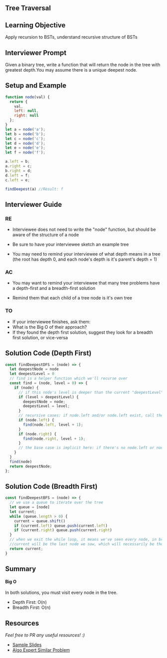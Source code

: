 ## Tree Traversal


## Learning Objective

Apply recursion to BSTs, understand recursive structure of BSTs



## Interviewer Prompt

Given a binary tree, write a function that will return the node in the tree with greatest depth.You may assume there is a unique deepest node.



## Setup and Example

```javascript
function node(val) {
  return {
    val,
    left: null,
    right: null
  };
}
let a = node('a');
let b = node('b');
let c = node('c');
let d = node('d');
let e = node('e');
let f = node('f');

a.left = b;
a.right = c;
b.right = d;
d.left = f;
c.left = e;

findDeepest(a) //Result: f
```



## Interviewer Guide


### RE

- Interviewee does not need to write the "node" function, but should be aware of the structure of a node

- Be sure to have your interviewee sketch an example tree

- You may need to remind your interviewee of what depth means in a tree (the root has depth 0, and each node's depth is it's parent's depth + 1)



### AC

- You may want to remind your interviewee that many tree problems have a depth-first and a breadth-first solution

- Remind them that each child of a tree node is it's own tree



### TO

  - If your interviewee finishes, ask them:
  - What is the Big O of their approach?
  - If they found the depth first solution, suggest they look for a breadth first solution, or vice-versa



## Solution Code (Depth First)

```javascript
const findDeepestDFS = (node) => {
  let deepestNode = node
  let deepestLevel = 0
  // find is a helper function which we'll recurse over
  const find = (node, level = 0) => {
    if (node) {
      // if this node's level is deeper than the current "deepestLevel", replace it
      if (level > deepestLevel) {
        deepestNode = node;
        deepestLevel = level;
      }
      // recursive cases: if node.left and/or node.left exist, call the function on each, increasing the level by 1
      if (node.left) {
        find(node.left, level + 1);
      }
      if (node.right) {
        find(node.right, level + 1);
      }
      // the base case is implicit here: if there's no node.left or node.right, the function execution ends
    }
  }
  find(node)
  return deepestNode;
};
```



## Solution Code (Breadth First)

```javascript
const findDeepestBFS = (node) => {
  // we use a queue to iterate over the tree
  let queue = [node]
  let current;
  while (queue.length > 0) {
    current = queue.shift()
    if (current.left) queue.push(current.left)
    if (current.right) queue.push(current.right)
  }
  // when we exit the while loop, it means we've seen every node, in breadth-first order
  //current will be the last node we saw, which will necessarily be the deepest node in the tree
  return current;
}
```



## Summary

#### Big O

In both solutions, you must visit every node in the tree.
- Depth First: O(n)
- Breadth First: O(n)

## Resources
_Feel free to PR any useful resources! :)_

* [Sample Slides](https://docs.google.com/presentation/d/1zSNxir8ogHsZJtXXVWxYJf_GORQJBWvSoCQ7KEjgW9c/edit#slide=id.gb085c6eb8e_0_6)
* [Algo Expert Similar Problem](https://www.algoexpert.io/questions/Node%20Depths)

